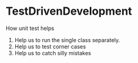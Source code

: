 # TestDrivenDevelopment

 How unit test helps
  1. Help us to run the single class separately.
  2. Help us to test corner cases
  3. Help us to catch silly mistakes
